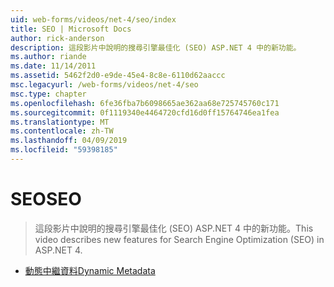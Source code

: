 ```yaml
---
uid: web-forms/videos/net-4/seo/index
title: SEO | Microsoft Docs
author: rick-anderson
description: 這段影片中說明的搜尋引擎最佳化 (SEO) ASP.NET 4 中的新功能。
ms.author: riande
ms.date: 11/14/2011
ms.assetid: 5462f2d0-e9de-45e4-8c8e-6110d62aaccc
msc.legacyurl: /web-forms/videos/net-4/seo
msc.type: chapter
ms.openlocfilehash: 6fe36fba7b6098665ae362aa68e725745760c171
ms.sourcegitcommit: 0f1119340e4464720cfd16d0ff15764746ea1fea
ms.translationtype: MT
ms.contentlocale: zh-TW
ms.lasthandoff: 04/09/2019
ms.locfileid: "59398185"
---
```

# <a name="seo"></a><span data-ttu-id="37657-103">SEO</span><span class="sxs-lookup"><span data-stu-id="37657-103">SEO</span></span>

> <span data-ttu-id="37657-104">這段影片中說明的搜尋引擎最佳化 (SEO) ASP.NET 4 中的新功能。</span><span class="sxs-lookup"><span data-stu-id="37657-104">This video describes new features for Search Engine Optimization (SEO) in ASP.NET 4.</span></span>


- [<span data-ttu-id="37657-105">動態中繼資料</span><span class="sxs-lookup"><span data-stu-id="37657-105">Dynamic Metadata</span></span>](aspnet-4-quick-hit-dynamic-metadata.md)
